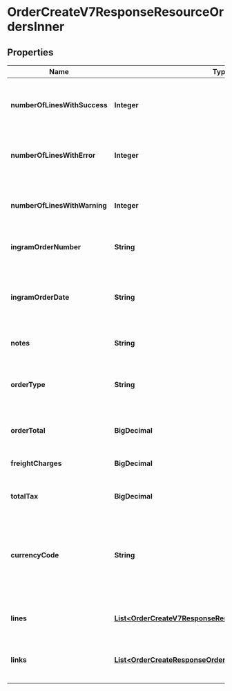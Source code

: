 

# OrderCreateV7ResponseResourceOrdersInner


## Properties

| Name | Type | Description | Notes |
|------------ | ------------- | ------------- | -------------|
|**numberOfLinesWithSuccess** | **Integer** | The number of lines in the order that were successful. |  [optional] |
|**numberOfLinesWithError** | **Integer** | The number of lines in the order that have errors. |  [optional] |
|**numberOfLinesWithWarning** | **Integer** | The number of lines in the order that have a warning. |  [optional] |
|**ingramOrderNumber** | **String** | The Ingram Micro order number. |  [optional] |
|**ingramOrderDate** | **String** | The date in UTC format that the order was created in Ingram Micro&#39;s system. |  [optional] |
|**notes** | **String** | Order-level notes. |  [optional] |
|**orderType** | **String** | The order typer. One of: S&#x3D;Stocked PO D&#x3D;Direct Ship PO |  [optional] |
|**orderTotal** | **BigDecimal** | The total price for the order. |  [optional] |
|**freightCharges** | **BigDecimal** | The total freight charges for the order. |  [optional] |
|**totalTax** | **BigDecimal** | The total tax for the order. |  [optional] |
|**currencyCode** | **String** | The country-specific three character ISO 4217 currency code used for the order. |  [optional] |
|**lines** | [**List&lt;OrderCreateV7ResponseResourceOrdersInnerLinesInner&gt;**](OrderCreateV7ResponseResourceOrdersInnerLinesInner.md) | The line-level details for the order. |  [optional] |
|**links** | [**List&lt;OrderCreateResponseOrdersInnerLinksInner&gt;**](OrderCreateResponseOrdersInnerLinksInner.md) | Link to Order Details for the order(s). |  [optional] |



